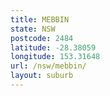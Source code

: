 ```yaml
---
title: MEBBIN
state: NSW
postcode: 2484
latitude: -28.38059
longitude: 153.31648
url: /nsw/mebbin/
layout: suburb
---
```

